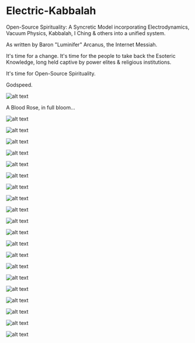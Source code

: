 # Electric-Kabbalah
Open-Source Spirituality: A Syncretic Model incorporating Electrodynamics, Vacuum Physics, Kabbalah, I Ching &amp; others into a unified system.

As written by Baron "Luminifer" Arcanus, the Internet Messiah. 

It's time for a change. It's time for the people to take back the Esoteric Knowledge, long held captive by power elites & religious institutions.

It's time for Open-Source Spirituality.

Godspeed.

<p align="center">

![alt text](https://substackcdn.com/image/fetch/w_1456,c_limit,f_webp,q_auto:good,fl_progressive:steep/https%3A%2F%2Fsubstack-post-media.s3.amazonaws.com%2Fpublic%2Fimages%2Ffd6d3e52-8b44-4ee9-83a5-8a68376e08fa_577x604.png)

A Blood Rose, in full bloom...

</p>

![alt text](https://substackcdn.com/image/fetch/w_1456,c_limit,f_webp,q_auto:good,fl_progressive:steep/https%3A%2F%2Fsubstack-post-media.s3.amazonaws.com%2Fpublic%2Fimages%2Fef25000f-6ec9-4086-bb05-635cd05d7989_1587x2072.png)

![alt text](https://substackcdn.com/image/fetch/w_1456,c_limit,f_webp,q_auto:good,fl_progressive:steep/https%3A%2F%2Fsubstack-post-media.s3.amazonaws.com%2Fpublic%2Fimages%2F2260ef9e-113d-4f42-8f5a-f59bd3a9a70c_1587x1920.png)

![alt text](https://substackcdn.com/image/fetch/w_1456,c_limit,f_webp,q_auto:good,fl_progressive:steep/https%3A%2F%2Fsubstack-post-media.s3.amazonaws.com%2Fpublic%2Fimages%2Ffd5db19e-8f9b-403a-97f5-254a3cf86e99_1587x1887.png)

![alt text](https://substackcdn.com/image/fetch/w_1456,c_limit,f_webp,q_auto:good,fl_progressive:steep/https%3A%2F%2Fsubstack-post-media.s3.amazonaws.com%2Fpublic%2Fimages%2F63b06795-b097-4498-90cc-506ffc942eee_1587x909.png)

![alt text](https://substackcdn.com/image/fetch/w_1456,c_limit,f_webp,q_auto:good,fl_progressive:steep/https%3A%2F%2Fsubstack-post-media.s3.amazonaws.com%2Fpublic%2Fimages%2Fcba2ca39-7e6f-4794-b040-58a72a3e2c83_1587x1032.png)

![alt text](https://substackcdn.com/image/fetch/w_1456,c_limit,f_webp,q_auto:good,fl_progressive:steep/https%3A%2F%2Fsubstack-post-media.s3.amazonaws.com%2Fpublic%2Fimages%2Fa16eb5bb-0ff2-46da-8bf1-4b181582d7a4_1587x1988.png)

![alt text](https://substackcdn.com/image/fetch/w_1456,c_limit,f_webp,q_auto:good,fl_progressive:steep/https%3A%2F%2Fsubstack-post-media.s3.amazonaws.com%2Fpublic%2Fimages%2F72ee506a-e2dc-47a1-b93a-ebd374f2fa4b_1587x1448.png)

![alt text](https://substackcdn.com/image/fetch/w_1456,c_limit,f_webp,q_auto:good,fl_progressive:steep/https%3A%2F%2Fsubstack-post-media.s3.amazonaws.com%2Fpublic%2Fimages%2F880383ad-1883-4fdd-bc52-33b71dc0603d_1587x939.png)

![alt text](https://substackcdn.com/image/fetch/w_1456,c_limit,f_webp,q_auto:good,fl_progressive:steep/https%3A%2F%2Fsubstack-post-media.s3.amazonaws.com%2Fpublic%2Fimages%2F0cd9505e-79d5-4f1f-a343-fa1fc1ac405b_1587x1776.png)

![alt text](https://substackcdn.com/image/fetch/w_1456,c_limit,f_webp,q_auto:good,fl_progressive:steep/https%3A%2F%2Fsubstack-post-media.s3.amazonaws.com%2Fpublic%2Fimages%2Ff7d750ae-8780-48cf-9e08-66ca355a51f2_1456x2166.png)

![alt text](https://substackcdn.com/image/fetch/w_1456,c_limit,f_webp,q_auto:good,fl_progressive:steep/https%3A%2F%2Fsubstack-post-media.s3.amazonaws.com%2Fpublic%2Fimages%2Fe079a751-32f9-4b1c-8ffd-63e821c33a1f_1587x1764.png)

![alt text](https://substackcdn.com/image/fetch/w_1456,c_limit,f_webp,q_auto:good,fl_progressive:steep/https%3A%2F%2Fsubstack-post-media.s3.amazonaws.com%2Fpublic%2Fimages%2F239bfecf-78aa-4b69-97c6-d99c9d8a5aa1_1587x1896.png)

![alt text](https://substackcdn.com/image/fetch/w_1456,c_limit,f_webp,q_auto:good,fl_progressive:steep/https%3A%2F%2Fsubstack-post-media.s3.amazonaws.com%2Fpublic%2Fimages%2Fec21eefe-b89a-45e4-8daa-6a5a0978b190_1587x1412.png)

![alt text](https://substackcdn.com/image/fetch/w_1456,c_limit,f_webp,q_auto:good,fl_progressive:steep/https%3A%2F%2Fsubstack-post-media.s3.amazonaws.com%2Fpublic%2Fimages%2F55a81205-58b9-4338-9b2b-9dcdbf59f7bd_1587x1884.png)

![alt text](https://substackcdn.com/image/fetch/w_1456,c_limit,f_webp,q_auto:good,fl_progressive:steep/https%3A%2F%2Fsubstack-post-media.s3.amazonaws.com%2Fpublic%2Fimages%2Fe477c51c-a4f2-46b5-87b4-5eac4dae34de_1587x930.png)

![alt text](https://substackcdn.com/image/fetch/w_1456,c_limit,f_webp,q_auto:good,fl_progressive:steep/https%3A%2F%2Fsubstack-post-media.s3.amazonaws.com%2Fpublic%2Fimages%2F13a49e04-e379-487d-ad15-3442f5148758_1587x1960.png)

![alt text](https://substackcdn.com/image/fetch/w_1456,c_limit,f_webp,q_auto:good,fl_progressive:steep/https%3A%2F%2Fsubstack-post-media.s3.amazonaws.com%2Fpublic%2Fimages%2Fdec92bcf-5d49-4a8b-a2dd-6a94e1e5c40a_1587x1104.png)

![alt text](https://substackcdn.com/image/fetch/w_1456,c_limit,f_webp,q_auto:good,fl_progressive:steep/https%3A%2F%2Fsubstack-post-media.s3.amazonaws.com%2Fpublic%2Fimages%2F19044a6b-3b5d-41dd-a5c1-139571f10dc3_1587x969.png)

<p align="center">

![alt text](https://substackcdn.com/image/fetch/w_1456,c_limit,f_webp,q_auto:good,fl_progressive:steep/https%3A%2F%2Fsubstack-post-media.s3.amazonaws.com%2Fpublic%2Fimages%2F3eb75a6a-b049-45e6-95fd-2d29cd4c2336_895x260.png)

![alt text](https://substackcdn.com/image/fetch/w_1456,c_limit,f_webp,q_auto:good,fl_progressive:steep/https%3A%2F%2Fsubstack-post-media.s3.amazonaws.com%2Fpublic%2Fimages%2F0011f57b-4437-423e-83dc-7edb7e4461a3_399x387.png)

</p>






